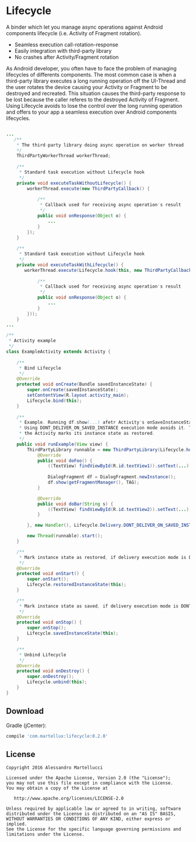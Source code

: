 # Lifecycle
A binder which let you manage async operations against Android components lifecycle (i.e. Activity of Fragment rotation). 

* Seamless execution call-rotation-response
* Easily integration with third-party library
* No crashes after Activity/Fragment rotation 

As Android developer, you often have to face the problem of managing lifecycles of differents components. The most common case is when a third-party library executes a long running operation off the UI-Thread and the user rotates the device causing your Activity or Fragment to be destroyed and recreated. This situation causes the third-party response to be lost because the caller referes to the destroyed Activity of Fragment. Using Lifecycle avoids to lose the control over the long running operation and offers to your app a seamless execution over Android components lifecycles.

```java

...
   /**
    * The third-party library doing async operation on worker thread
    */
    ThirdPartyWorkerThread workerThread;
   
    /**
     * Standard task execution without Lifecycle hook
     */
    private void executeTaskWithoutLifecycle() {
        workerThread.execute(new ThirdPartyCallback() {
        
            /**
             * Callback used for receiving async operation's result
             */
            public void onResponse(Object o) {
                ...
            }
        });
    }
    
    /**
     * Standard task execution without Lifecycle hook
     */
    private void executeTaskWithLifecycle() {
       workerThread.execute(Lifecycle.hook(this, new ThirdPartyCallback() {
            
            /**
             * Callback used for receiving async operation's result
             */
            public void onResponse(Object o) {
                ...
            }
        }));
    }
...

/**
 * Activity example
 */
class ExampleActivity extends Activity {
    
    /**
     * Bind Lifecycle
     */
    @Override
    protected void onCreate(Bundle savedInstanceState) {
        super.onCreate(savedInstanceState);
        setContentView(R.layout.activity_main);
        Lifecycle.bind(this);
    }
    
    /**
     * Example. Running df.show(...) afetr Activity's onSaveInstanceState causes IllegaleStateException to be thrown.
     * Using DONT_DELIVER_ON_SAVED_INSTANCE execution mode avoids it. The execution of method doSomethindA is enqueued until
     * the Activity marks its instance state as restored.
     */
    public void runExample(View view) {
        ThirdPartyLibrary runnable = new ThirdPartyLibrary(Lifecycle.hook(this, new ThirdPartyCallback() {
            @Override
            public void doFoo() {
                ((TextView) findViewById(R.id.textView1)).setText(...);
                
                DialogFragment df = DialogFragment.newInstance();
                df.show(getFragmentManager(), TAG);
            }

            @Override
            public void doBar(String s) {
                ((TextView) findViewById(R.id.textView2)).setText(...);
            }

        }, new Handler(), Lifecycle.Delivery.DONT_DELIVER_ON_SAVED_INSTANCE));

        new Thread(runnable).start();
    }

    /**
     * Mark instance state as restored, if delivery execution mode is DONT_DELIVER_ON_SAVED_INSTANCE
     */
    @Override
    protected void onStart() {
        super.onStart();
        Lifecycle.restoredInstanceState(this);
    }

    /**
     * Mark instance state as saved, if delivery execution mode is DONT_DELIVER_ON_SAVED_INSTANCE
     */
    @Override
    protected void onStop() {
        super.onStop();
        Lifecycle.savedInstanceState(this);
    }

    /**
     * Unbind Lifecycle
     */
    @Override
    protected void onDestroy() {
        super.onDestroy();
        Lifecycle.unbind(this);
    }
}
```

Download
--------

Gradle (jCenter):
```groovy
compile 'com.martellux:lifecycle:0.2.0'
```

License
-------

    Copyright 2016 Alessandro Martellucci

    Licensed under the Apache License, Version 2.0 (the "License");
    you may not use this file except in compliance with the License.
    You may obtain a copy of the License at

       http://www.apache.org/licenses/LICENSE-2.0

    Unless required by applicable law or agreed to in writing, software
    distributed under the License is distributed on an "AS IS" BASIS,
    WITHOUT WARRANTIES OR CONDITIONS OF ANY KIND, either express or implied.
    See the License for the specific language governing permissions and
    limitations under the License.

[1]: https://search.maven.org/remote_content?g=com.martellux&a=lifecycle&v=LATEST
